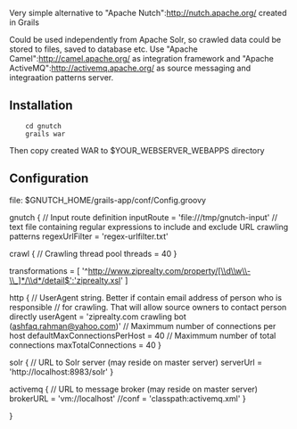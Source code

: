 Very simple alternative to "Apache Nutch":http://nutch.apache.org/ created in Grails

Could be used independently from Apache Solr, so crawled data could be stored to files, saved to database etc.
Use "Apache Camel":http://camel.apache.org/ as integration framework and "Apache ActiveMQ":http://activemq.apache.org/ as source messaging and integraation patterns server.

## Installation

        cd gnutch
        grails war

Then copy created WAR to $YOUR_WEBSERVER_WEBAPPS directory

## Configuration
file: $GNUTCH_HOME/grails-app/conf/Config.groovy

gnutch {
  // Input route definition 
  inputRoute = 'file:///tmp/gnutch-input'
  // text file containing regular expressions to include and exclude URL crawling patterns
  regexUrlFilter = 'regex-urlfilter.txt'
  

  crawl {
    // Crawling thread pool
    threads = 40
  }

  transformations = [
    '^http://www.ziprealty.com/property/[\\d\\w\\-\\_]*/\\d*/detail$':'ziprealty.xsl'
  ]

  http {
    // UserAgent string. Better if contain email address of person who is responsible 
    // for crawling. That will allow source owners to contact person directly
    userAgent = 'ziprealty.com crawling bot (ashfaq.rahman@yahoo.com)'
    // Maximmum number of connections per host
    defaultMaxConnectionsPerHost = 40
    // Maximmum number of total connections
    maxTotalConnections = 40
  }

  solr {
    // URL to Solr server (may reside on master server)
    serverUrl = 'http://localhost:8983/solr'
  }
 
  
  activemq {
    // URL to message broker (may reside on master server)
    brokerURL = 'vm://localhost'
    //conf = 'classpath:activemq.xml'
  } 

}
